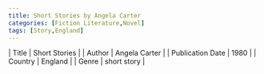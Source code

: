 ```yaml
---
title: Short Stories by Angela Carter
categories: [Fiction Literature,Novel]
tags: [Story,England]
---     
```

| Title | Short Stories  |
| Author |  Angela Carter  |
| Publication Date | 1980   |
| Country | England |
| Genre | short story  |
        